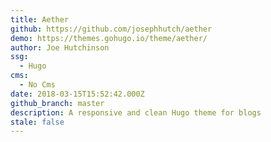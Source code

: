 ```yaml
---
title: Aether
github: https://github.com/josephhutch/aether
demo: https://themes.gohugo.io/theme/aether/
author: Joe Hutchinson
ssg:
  - Hugo
cms:
  - No Cms
date: 2018-03-15T15:52:42.000Z
github_branch: master
description: A responsive and clean Hugo theme for blogs
stale: false
---
```

